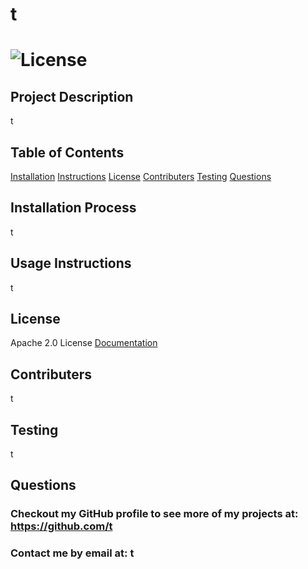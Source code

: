 
  # t
  # ![License](https://img.shields.io/badge/License-Apache_2.0-blue.svg)
  ## Project Description 
  t
  ## Table of Contents
  [Installation](#Installation-Process)
  [Instructions](#Usage-Instructions)
  [License](#License)
  [Contributers](#Contributers)
  [Testing](#Testing)
  [Questions](#Contact-Information)
  ## Installation Process 
  t
  ## Usage Instructions 
  t
  ## License 
  Apache 2.0 License
  [Documentation](https://opensource.org/licenses/Apache-2.0)
  ## Contributers 
  t
  ## Testing 
  t
  ## Questions 
  ### Checkout my GitHub profile to see more of my projects at: https://github.com/t
  ### Contact me by email at: t 
